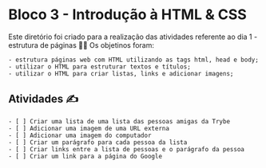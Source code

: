 # Bloco 3 - Introdução à HTML & CSS

Este diretório foi criado para a realização das atividades referente ao dia 1 - estrutura de páginas :woman_technologist:
Os objetinos foram: 
    
    - estrutura páginas web com HTML utilizando as tags html, head e body;
    - utilizar o HTML para estruturar textos e títulos;
    - utilizar o HTML para criar listas, links e adicionar imagens; 

## Atividades :writing_hand:

    - [ ] Criar uma lista de uma lista das pessoas amigas da Trybe
    - [ ] Adicionar uma imagem de uma URL externa 
    - [ ] Adicionar uma imagem do computador 
    - [ ] Criar um parágrafo para cada pessoa da lista
    - [ ] Criar links entre a lista de pessoas e o parágrafo da pessoa 
    - [ ] Criar um link para a página do Google 
